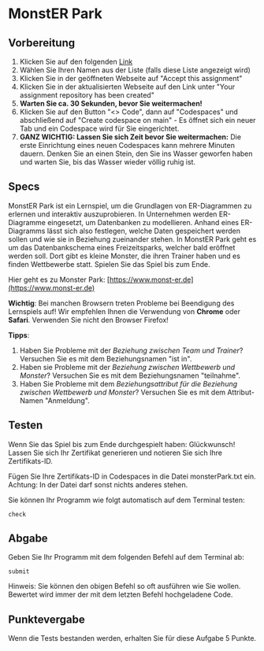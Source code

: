 # MonstER Park

## Vorbereitung
1. Klicken Sie auf den folgenden [Link](https://classroom.github.com/a/QH1rPeXE)
2. Wählen Sie Ihren Namen aus der Liste (falls diese Liste angezeigt wird)
2. Klicken Sie in der geöffneten Webseite auf "Accept this assignment"
3. Klicken Sie in der aktualisierten Webseite auf den Link unter "Your assignment repository has been created"
4. **Warten Sie ca. 30 Sekunden, bevor Sie weitermachen!**
5. Klicken Sie auf den Button "<> Code", dann auf "Codespaces" und abschließend auf "Create codespace on main" - Es öffnet sich ein neuer Tab und ein Codespace wird für Sie eingerichtet.
6. **GANZ WICHTIG: Lassen Sie sich Zeit bevor Sie weitermachen:** Die erste Einrichtung eines neuen Codespaces kann mehrere Minuten dauern. Denken Sie an einen Stein, den Sie ins Wasser geworfen haben und warten Sie, bis das Wasser wieder völlig ruhig ist.

## Specs
MonstER Park ist ein Lernspiel, um die Grundlagen von ER-Diagrammen zu erlernen und interaktiv auszuprobieren. In Unternehmen werden ER-Diagramme eingesetzt, um Datenbanken zu modellieren. Anhand eines ER-Diagramms lässt sich also festlegen, welche Daten gespeichert werden sollen und wie sie in Beziehung zueinander stehen. In MonstER Park geht es um das Datenbankschema eines Freizeitsparks, welcher bald eröffnet werden soll. Dort gibt es kleine Monster, die ihren Trainer haben und es finden Wettbewerbe statt. Spielen Sie das Spiel bis zum Ende.

Hier geht es zu Monster Park: [https://www.monst-er.de](https://www.monst-er.de)

**Wichtig**: Bei manchen Browsern treten Probleme bei Beendigung des Lernspiels auf! Wir empfehlen Ihnen die Verwendung von **Chrome** oder **Safari**. Verwenden Sie nicht den Browser Firefox!

**Tipps**:
1. Haben Sie Probleme mit der *Beziehung zwischen Team und Trainer*? Versuchen Sie es mit dem Beziehungsnamen "ist in".
2. Haben sie Probleme mit der *Beziehung zwischen Wettbewerb und Monster*? Versuchen Sie es mit dem Beziehungsnamen "teilnahme".
3. Haben Sie Probleme mit dem *Beziehungsattribut für die Beziehung zwischen Wettbewerb und Monster*? Versuchen Sie es mit dem Attribut-Namen "Anmeldung".


## Testen
Wenn Sie das Spiel bis zum Ende durchgespielt haben: Glückwunsch! Lassen Sie sich Ihr Zertifikat generieren und notieren Sie sich Ihre Zertifikats-ID. 

Fügen Sie Ihre Zertifikats-ID in Codespaces in die Datei monsterPark.txt ein. Achtung: In der Datei darf sonst nichts anderes stehen.

Sie können Ihr Programm wie folgt automatisch auf dem Terminal testen:

    check


## Abgabe

Geben Sie Ihr Programm mit dem folgenden Befehl auf dem Terminal ab:

    submit

Hinweis: Sie können den obigen Befehl so oft ausführen wie Sie wollen. Bewertet wird immer der mit dem letzten Befehl hochgeladene Code.


## Punktevergabe
Wenn die Tests bestanden werden, erhalten Sie für diese Aufgabe 5 Punkte.

